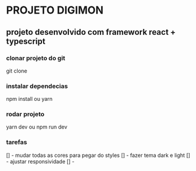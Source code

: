 # PROJETO DIGIMON

## projeto desenvolvido com framework react + typescript

### clonar projeto do git

git clone <url do repositorio>

### instalar dependecias

npm install
ou
yarn

### rodar projeto

yarn dev
ou
npm run dev




### tarefas 
[] - mudar todas as cores para pegar do styles
[] - fazer tema dark e light
[] - ajustar responsividade 
[] - 
